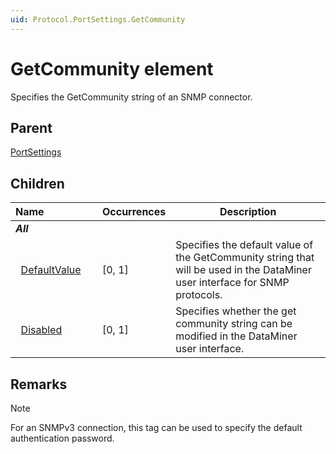 ```yaml
---
uid: Protocol.PortSettings.GetCommunity
---
```


# GetCommunity element

Specifies the GetCommunity string of an SNMP connector.

## Parent

[PortSettings](xref:Protocol.PortSettings)

## Children

|Name&nbsp;&nbsp;&nbsp;&nbsp;&nbsp;&nbsp;&nbsp;&nbsp;&nbsp;&nbsp;&nbsp;&nbsp;&nbsp;&nbsp;&nbsp;&nbsp;&nbsp;&nbsp;|Occurrences|Description|
|--- |--- |--- |
|***All***|||
|&nbsp;&nbsp;[DefaultValue](xref:Protocol.PortSettings.GetCommunity.DefaultValue)|[0, 1]|Specifies the default value of the GetCommunity string that will be used in the DataMiner user interface for SNMP protocols.|
|&nbsp;&nbsp;[Disabled](xref:Protocol.PortSettings.GetCommunity.Disabled)|[0, 1]|Specifies whether the get community string can be modified in the DataMiner user interface.|

## Remarks

> [!NOTE]
> For an SNMPv3 connection, this tag can be used to specify the default authentication password.

